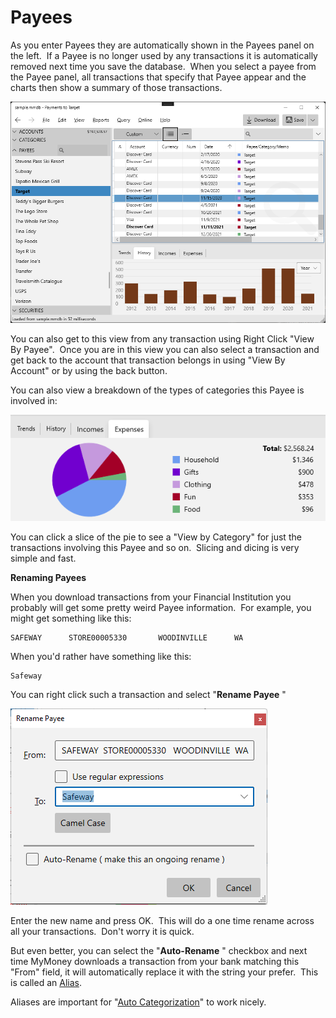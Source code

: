 # Payees

As you enter Payees they are automatically shown in the Payees panel on the left.  If a Payee is no longer used by any transactions it is automatically removed next time you save the database.  When you select a payee from the Payee panel, all transactions that specify that Payee appear and the charts then show a summary of those transactions.

![](../Images/Payees.png)

You can also get to this view from any transaction using Right Click "View By Payee".  Once you are in this view you can also select a transaction and get back to the account that transaction belongs in using "View By Account" or by using the back button.

You can also view a breakdown of the types of categories this Payee is involved in:

![](../Images/Payees1.png)

You can click a slice of the pie to see a "View by Category" for just the transactions involving this Payee and so on.  Slicing and dicing is very simple and fast.

**Renaming Payees**

When you download transactions from your Financial Institution you probably will get some pretty weird Payee information.  For example, you might get something like this:

    SAFEWAY      STORE00005330       WOODINVILLE      WA

When you'd rather have something like this:

    Safeway

You can right click such a transaction and select "**Rename Payee** "

![](../Images/Payees2.png)

Enter the new name and press OK.  This will do a one time rename across all your transactions.  Don't worry it is quick.

But even better, you can select the "**Auto-Rename** " checkbox and next time MyMoney downloads a transaction from your bank matching this "From" field, it will automatically replace it with the string your prefer.  This is called an [Alias](Aliases.md).

Aliases are important for "[Auto Categorization](AutoCategorization.md)" to work nicely.






